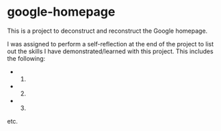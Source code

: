# google-homepage
This is a project to deconstruct and reconstruct the Google homepage.

I was assigned to perform a self-reflection at the end of the project to list
out the skills I have demonstrated/learned with this project.
This includes the following:
- 1.
- 2.
- 3.
etc.